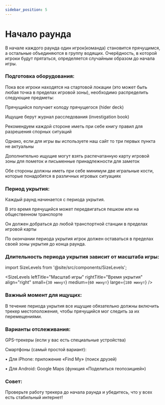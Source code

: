 ```yaml
---
sidebar_position: 5
---
```


# Начало раунда

В начале каждого раунда один игрок(команда) становится прячущимся, а остальные объединяются в группу водящих. Очерёдность, в которой игроки будут прятаться, определяется случайным образом до начала игры.

### Подготовка оборудования:
Пока все игроки находятся на стартовой локации (это может быть любая точка в пределах игровой зоны), необходимо распределить следующие предметы:

Прячущийся получает колоду прячущегося (hider deck)

Ищущие берут журнал расследования (investigation book)

Рекомендуем каждой стороне иметь при себе книгу правил для разрешения спорных ситуаций

Однако, если для игры вы используете наш сайт то три первых пункта не актуальны

Дополнительно ищущие могут взять распечатанную карту игровой зоны для пометок и письменные принадлежности для заметок

Обе стороны должны иметь при себе минимум две игральные кости, которые понадобятся в различных игровых ситуациях


### Период укрытия:
Каждый раунд начинается с периода укрытия. 

В это время прячущийся может передвигаться пешком или на общественном транспорте

Он должен добраться до любой транспортной станции в пределах игровой карты

По окончании периода укрытия игрок должен оставаться в пределах своей зоны укрытия до конца раунда. 

### Длительность периода укрытия зависит от масштаба игры:



import SizeLevels from '@site/src/components/SizeLevels';

<SizeLevels
leftTitle="Масштаб игры"
rightTitle="Время укрытия"
align="right"
small={`30 минут`}
medium={`60 минут`}
large={`180 минут`}
/>

### Важный момент для ищущих:
В течение периода укрытия все ищущие обязательно должны включить трекер местоположения, чтобы прячущийся мог следить за их перемещениями.

### Варианты отслеживания:

GPS-трекеры (если у вас есть специальные устройства)

Смартфоны (самый простой вариант):

• Для iPhone: приложение «Find My» (поиск друзей)

• Для Android: Google Maps (функция «Поделиться геопозицией»)

### Совет: 
Проверьте работу трекера до начала раунда и убедитесь, что у всех есть стабильный интернет!
